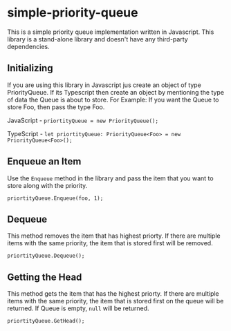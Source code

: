 # simple-priority-queue
This is a simple priority queue implementation written in Javascript. This library is a stand-alone library and doesn't have any third-party dependencies. 

## Initializing
If you are using this library in Javascript jus create an object of type PriorityQueue. If its Typescript then create an object by mentioning the type of data the Queue is about to store. For Example: If you want the Queue to store Foo, then pass the type Foo.
 
JavaScript - `priortityQueue = new PriorityQueue();`

TypeScript - `let priortityQueue: PriorityQueue<Foo> = new PriorityQueue<Foo>();`

## Enqueue an Item
Use the `Enqueue` method in the library and pass the item that you want to store along with the priority.

`priortityQueue.Enqueue(foo, 1);`

## Dequeue

This method removes the item that has highest priorty. If there are multiple items with the same priority, the item that is stored first will be removed.

`priortityQueue.Dequeue();`

## Getting the Head

This method gets the item that has the highest priorty. If there are multiple items with the same priority, the item that is stored first on the queue will be returned. If Queue is empty, `null` will be returned. 

`priortityQueue.GetHead();`
